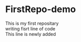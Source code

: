 # FirstRepo-demo
This is my first repositary
<br>
writing fisrt line of code
<br>
This line is newly added